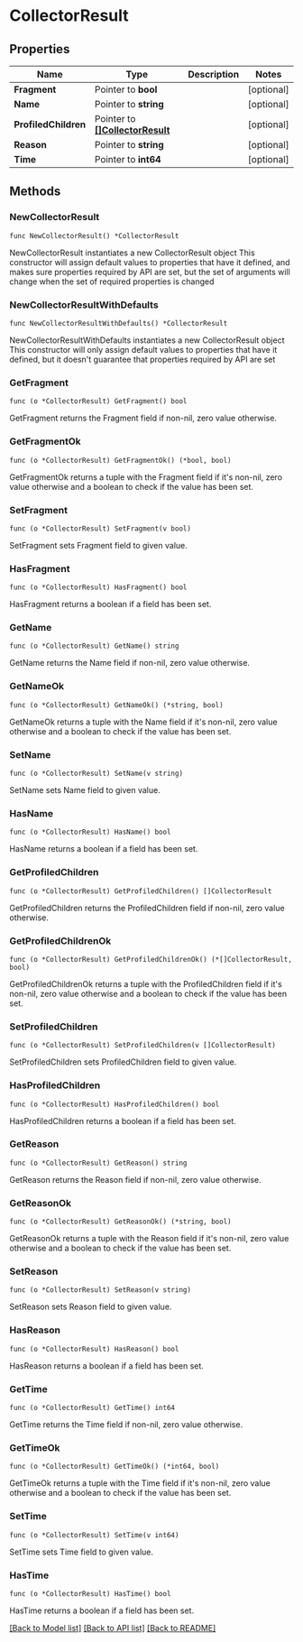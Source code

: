 # CollectorResult

## Properties

Name | Type | Description | Notes
------------ | ------------- | ------------- | -------------
**Fragment** | Pointer to **bool** |  | [optional] 
**Name** | Pointer to **string** |  | [optional] 
**ProfiledChildren** | Pointer to [**[]CollectorResult**](CollectorResult.md) |  | [optional] 
**Reason** | Pointer to **string** |  | [optional] 
**Time** | Pointer to **int64** |  | [optional] 

## Methods

### NewCollectorResult

`func NewCollectorResult() *CollectorResult`

NewCollectorResult instantiates a new CollectorResult object
This constructor will assign default values to properties that have it defined,
and makes sure properties required by API are set, but the set of arguments
will change when the set of required properties is changed

### NewCollectorResultWithDefaults

`func NewCollectorResultWithDefaults() *CollectorResult`

NewCollectorResultWithDefaults instantiates a new CollectorResult object
This constructor will only assign default values to properties that have it defined,
but it doesn't guarantee that properties required by API are set

### GetFragment

`func (o *CollectorResult) GetFragment() bool`

GetFragment returns the Fragment field if non-nil, zero value otherwise.

### GetFragmentOk

`func (o *CollectorResult) GetFragmentOk() (*bool, bool)`

GetFragmentOk returns a tuple with the Fragment field if it's non-nil, zero value otherwise
and a boolean to check if the value has been set.

### SetFragment

`func (o *CollectorResult) SetFragment(v bool)`

SetFragment sets Fragment field to given value.

### HasFragment

`func (o *CollectorResult) HasFragment() bool`

HasFragment returns a boolean if a field has been set.

### GetName

`func (o *CollectorResult) GetName() string`

GetName returns the Name field if non-nil, zero value otherwise.

### GetNameOk

`func (o *CollectorResult) GetNameOk() (*string, bool)`

GetNameOk returns a tuple with the Name field if it's non-nil, zero value otherwise
and a boolean to check if the value has been set.

### SetName

`func (o *CollectorResult) SetName(v string)`

SetName sets Name field to given value.

### HasName

`func (o *CollectorResult) HasName() bool`

HasName returns a boolean if a field has been set.

### GetProfiledChildren

`func (o *CollectorResult) GetProfiledChildren() []CollectorResult`

GetProfiledChildren returns the ProfiledChildren field if non-nil, zero value otherwise.

### GetProfiledChildrenOk

`func (o *CollectorResult) GetProfiledChildrenOk() (*[]CollectorResult, bool)`

GetProfiledChildrenOk returns a tuple with the ProfiledChildren field if it's non-nil, zero value otherwise
and a boolean to check if the value has been set.

### SetProfiledChildren

`func (o *CollectorResult) SetProfiledChildren(v []CollectorResult)`

SetProfiledChildren sets ProfiledChildren field to given value.

### HasProfiledChildren

`func (o *CollectorResult) HasProfiledChildren() bool`

HasProfiledChildren returns a boolean if a field has been set.

### GetReason

`func (o *CollectorResult) GetReason() string`

GetReason returns the Reason field if non-nil, zero value otherwise.

### GetReasonOk

`func (o *CollectorResult) GetReasonOk() (*string, bool)`

GetReasonOk returns a tuple with the Reason field if it's non-nil, zero value otherwise
and a boolean to check if the value has been set.

### SetReason

`func (o *CollectorResult) SetReason(v string)`

SetReason sets Reason field to given value.

### HasReason

`func (o *CollectorResult) HasReason() bool`

HasReason returns a boolean if a field has been set.

### GetTime

`func (o *CollectorResult) GetTime() int64`

GetTime returns the Time field if non-nil, zero value otherwise.

### GetTimeOk

`func (o *CollectorResult) GetTimeOk() (*int64, bool)`

GetTimeOk returns a tuple with the Time field if it's non-nil, zero value otherwise
and a boolean to check if the value has been set.

### SetTime

`func (o *CollectorResult) SetTime(v int64)`

SetTime sets Time field to given value.

### HasTime

`func (o *CollectorResult) HasTime() bool`

HasTime returns a boolean if a field has been set.


[[Back to Model list]](../README.md#documentation-for-models) [[Back to API list]](../README.md#documentation-for-api-endpoints) [[Back to README]](../README.md)


